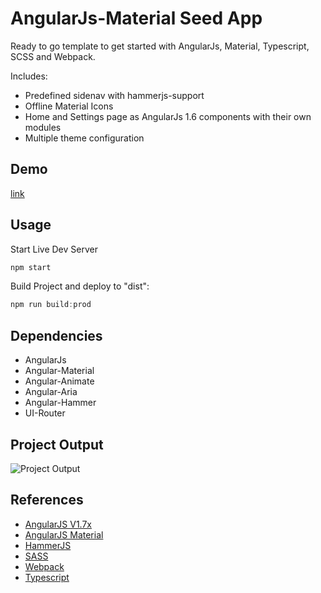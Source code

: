 ﻿# AngularJs-Material Seed App

Ready to go template to get started with AngularJs, Material, Typescript, SCSS and Webpack.

Includes:
* Predefined sidenav with hammerjs-support
* Offline Material Icons
* Home and Settings page as AngularJs 1.6 components with their own modules
* Multiple theme configuration

## Demo
[link](#)

## Usage
Start Live Dev Server
```js
npm start
```

Build Project and deploy to "dist":
```js
npm run build:prod
```

## Dependencies
* AngularJs
* Angular-Material
* Angular-Animate
* Angular-Aria
* Angular-Hammer
* UI-Router

## Project Output

![Project Output](https://github.com/learning-zone/angularjs-interview-questions/blob/master/angular-material-seed/src/assets/angularjs-material.png)


## References

* [AngularJS V1.7x](https://code.angularjs.org/snapshot-stable/docs/tutorial/step_00)
* [AngularJS Material](https://material.angularjs.org/latest/)
* [HammerJS](https://hammerjs.github.io/)
* [SASS](https://sass-lang.com/)
* [Webpack](https://webpack.js.org/)
* [Typescript](https://www.typescriptlang.org/)
